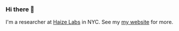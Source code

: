 ### Hi there 👋

I'm a researcher at [Haize Labs](https://haizelabs.com) in NYC. See my [my website](https://nimit.io) for more.
